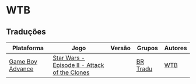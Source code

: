 # WTB

## Traduções

| Plataforma | Jogo | Versão | Grupos | Autores |
| ----------- | ----------- | ----------- | ----------- | ----------- |
| [Game Boy Advance](../../traducoes/game-boy-advance/) | [Star Wars - Episode II - Attack of the Clones](../../traducoes/game-boy-advance/star-wars-episode-ii-attack-of-the-clones_wtb/) |  | [BR Tradu](../../grupos/br-tradu/) | [WTB](../../autores/wtb/) |